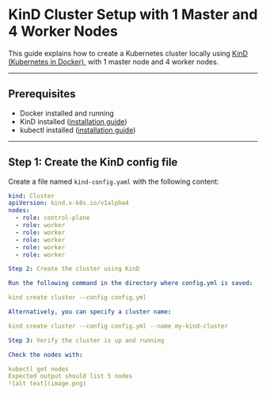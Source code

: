 # KinD Cluster Setup with 1 Master and 4 Worker Nodes

This guide explains how to create a Kubernetes cluster locally using [KinD (Kubernetes in Docker)](https://kind.sigs.k8s.io/), with 1 master node and 4 worker nodes.

---

## Prerequisites

- Docker installed and running
- KinD installed ([installation guide](https://kind.sigs.k8s.io/docs/user/quick-start/#installation))
- kubectl installed ([installation guide](https://kubernetes.io/docs/tasks/tools/))

---

## Step 1: Create the KinD config file

Create a file named `kind-config.yaml` with the following content:

```yaml
kind: Cluster
apiVersion: kind.x-k8s.io/v1alpha4
nodes:
  - role: control-plane
  - role: worker
  - role: worker
  - role: worker
  - role: worker
  - role: worker

Step 2: Create the cluster using KinD

Run the following command in the directory where config.yml is saved:

kind create cluster --config config.yml

Alternatively, you can specify a cluster name:

kind create cluster --config config.yml --name my-kind-cluster

Step 3: Verify the cluster is up and running

Check the nodes with:

kubectl get nodes
Expected output should list 5 nodes
![alt text](image.png)